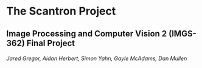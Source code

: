 # The Scantron Project
## Image Processing and Computer Vision 2 (IMGS-362) Final Project
###### Jared Gregor, Aidan Herbert, Simon Yahn, Gayle McAdams, Dan Mullen
